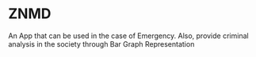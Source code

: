 # ZNMD
An App that can be used in the case of Emergency. Also, provide criminal analysis in the society through Bar Graph Representation
